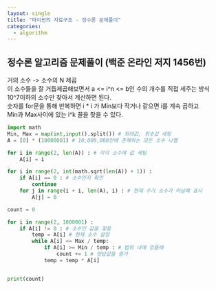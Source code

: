 ```yaml
---
layout: single
title: "파이썬의 자료구조 - 정수론 문제풀이"
categories:
  - algorithm
---
```


## 정수론 알고리즘 문제풀이 (백준 온라인 저지 1456번)
거의 소수 -> 소수의 N 제곱 <br>
이 소수들을 잘 거듭제곱해보면서 a <= i^n <= b인 수의 개수를 직접 세주는 방식 <br>
10^7이하의 소수만 찾아서 계산하면 된다. <br>
숫자를 for문을 통해 반복하면 i * i 가 Min보다 작거나 같으면 i를 계속 곱하고 <br>
Min과 Max사이에 있는 i^k 꼴을 찾을 수 있다. <br>

```python
import math
Min, Max = map(int,input().split()) # 최대값, 최솟값 세팅
A = [0] * (10000001) # 10,000,000안에 존재하는 모든 소수 나열

for i in range(2, len(A)) : # 각각 소수에 값 세팅
    A[i] = i 

for i in range(2, int(math.sqrt(len(A)) + 1)) :
    if A[i] == 0 : # 소수인지 확인
        continue
    for j in range(i + i, len(A), i) : # 현재 수가 소수가 아닐때 표시
        A[j] = 0

count = 0

for i in range(2, 1000001) :
    if A[i] != 0 : # 소수인 값을 찾음
        temp = A[i] # 현재 소수 설정
        while A[i] <= Max / temp:
            if A[i] >= Min / temp : # 범위 내에 있을때
                count += 1 # 정답값을 증가
            temp = temp * A[i]


print(count)
```
